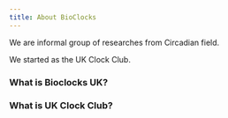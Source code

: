 ```yaml
---
title: About BioClocks
---
```


We are informal group of researches from Circadian field.

We started as the UK Clock Club.

### What is Bioclocks UK?



### What is UK Clock Club?

